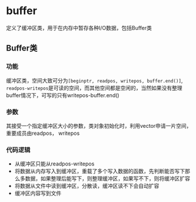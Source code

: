 # buffer

定义了缓冲区类，用于在内存中暂存各种I/O数据，包括Buffer类



## Buffer类

### 功能

缓冲区类，空间大致可分为```[beginptr, readpos, writepos, buffer.end()]```,   ```readpos-writepos```是可读的空间，而其他空间都是空闲的，当然如果没有整理buffer情况下，可写的只有writepos-buffer.end()



### 参数

其接受一个指定缓冲区大小的参数，类对象初始化时，利用vector申请一片空间，重要成员由readpos， writepos



### 代码逻辑

- 从缓冲区只能从readpos-writepos
- 将数据从内存写入到缓冲区，重载了多个写入数据的函数，先判断能否写下那么多数据，如果整理后能写下，则整理缓冲区，如果写不下，则将缓冲区扩容
- 将数据从文件中读到缓冲区，分散读，缓冲区读不下会自动扩容
- 缓冲区内容写到文件

